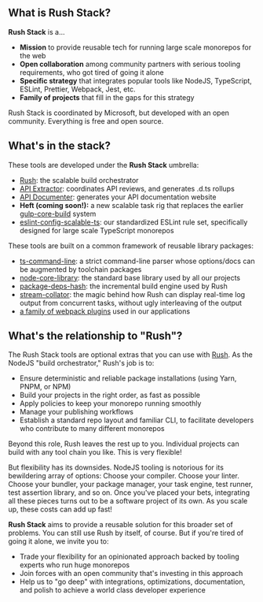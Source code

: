 
## What is Rush Stack?

**Rush Stack** is a...

- **Mission** to provide reusable tech for running large scale monorepos for the web
- **Open collaboration** among community partners with serious tooling requirements, who got tired of going it alone
- **Specific strategy** that integrates popular tools like NodeJS, TypeScript, ESLint, Prettier, Webpack, Jest, etc.
- **Family of projects** that fill in the gaps for this strategy

Rush Stack is coordinated by Microsoft, but developed with an open community.  Everything is free and open source.


## What's in the stack?

These tools are developed under the **Rush Stack** umbrella:

- [Rush](https://rushjs.io/): the scalable build orchestrator
- [API Extractor](https://api-extractor.com/): coordinates API reviews, and generates .d.ts rollups
- [API Documenter](https://api-extractor.com/pages/setup/generating_docs/): generates your API documentation website
- **Heft (coming soon!):** a new scalable task rig that replaces the earlier
  [gulp-core-build](https://www.npmjs.com/package/@microsoft/gulp-core-build) system
- [eslint-config-scalable-ts](https://www.npmjs.com/package/@microsoft/eslint-config-scalable-ts): our standardized
  ESLint rule set, specifically designed for large scale TypeScript monorepos

These tools are built on a common framework of reusable library packages:
- [ts-command-line](https://www.npmjs.com/package/@microsoft/ts-command-line): a strict command-line parser
  whose options/docs can be augmented by toolchain packages
- [node-core-library](https://www.npmjs.com/package/@microsoft/node-core-library): the standard base library
  used by all our projects
- [package-deps-hash](https://www.npmjs.com/package/@microsoft/package-deps-hash): the incremental build engine
  used by Rush
- [stream-collator](https://www.npmjs.com/package/@microsoft/stream-collator): the magic behind how Rush can
  display real-time log output from concurrent tasks, without ugly interleaving of the output
- [a family of webpack plugins](https://github.com/microsoft/web-build-tools/tree/master/webpack) used in our
  applications


## What's the relationship to "Rush"?

The Rush Stack tools are optional extras that you can use with [Rush](https://rushjs.io/).  As the NodeJS "build
orchestrator," Rush's job is to:

- Ensure deterministic and reliable package installations (using Yarn, PNPM, or NPM)
- Build your projects in the right order, as fast as possible
- Apply policies to keep your monorepo running smoothly
- Manage your publishing workflows
- Establish a standard repo layout and familiar CLI, to facilitate developers who contribute to many different monorepos

Beyond this role, Rush leaves the rest up to you.  Individual projects can build with any tool chain you like.
This is very flexible!

But flexibility has its downsides.  NodeJS tooling is notorious for its bewildering array of options:
Choose your compiler.  Choose your linter.  Choose your bundler, your package manager, your task engine,
test runner, test assertion library, and so on.  Once you've placed your bets, integrating all these pieces
turns out to be a software project of its own.  As you scale up, these costs can add up fast!

**Rush Stack** aims to provide a reusable solution for this broader set of problems.  You can still use Rush by itself,
of course.  But if you're tired of going it alone, we invite you to:

- Trade your flexibility for an opinionated approach backed by tooling experts who run huge monorepos
- Join forces with an open community that's investing in this approach
- Help us to "go deep" with integrations, optimizations, documentation, and polish to achieve a world class developer experience

